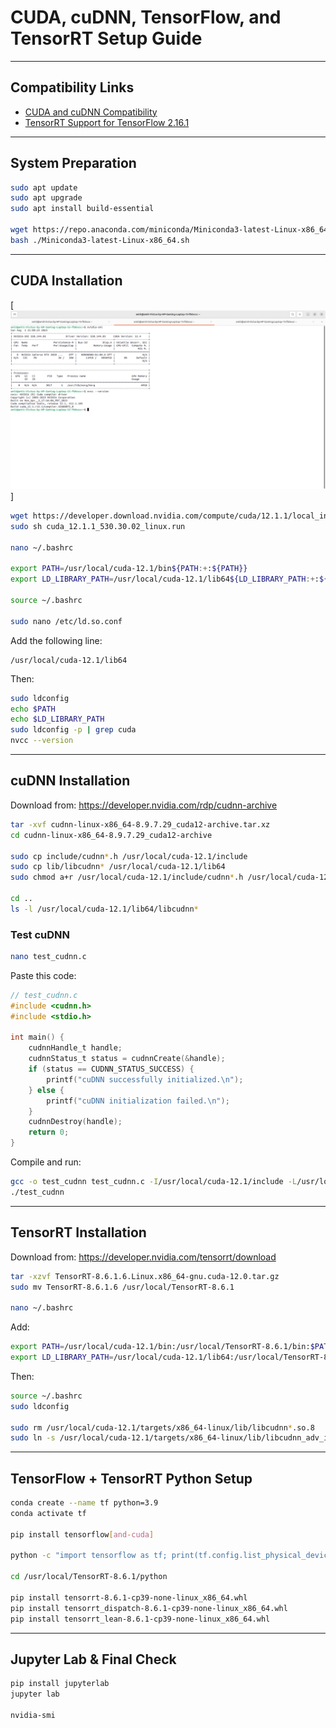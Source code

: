 
# CUDA, cuDNN, TensorFlow, and TensorRT Setup Guide

---

## Compatibility Links

- [CUDA and cuDNN Compatibility](https://www.tensorflow.org/install/source#gpu_support_2)
- [TensorRT Support for TensorFlow 2.16.1](https://github.com/tensorflow/tensorflow/issues/61468)

---

## System Preparation

```bash
sudo apt update
sudo apt upgrade
sudo apt install build-essential

wget https://repo.anaconda.com/miniconda/Miniconda3-latest-Linux-x86_64.sh
bash ./Miniconda3-latest-Linux-x86_64.sh
```

---

## CUDA Installation


[![Cuda_check_in_linux](https://github.com/amitrajput786/DeepLearning_system_setup/blob/main/Cuda_installation/verify_cuda_installation.png)]

```bash
wget https://developer.download.nvidia.com/compute/cuda/12.1.1/local_installers/cuda_12.1.1_530.30.02_linux.run
sudo sh cuda_12.1.1_530.30.02_linux.run

nano ~/.bashrc

export PATH=/usr/local/cuda-12.1/bin${PATH:+:${PATH}}
export LD_LIBRARY_PATH=/usr/local/cuda-12.1/lib64${LD_LIBRARY_PATH:+:${LD_LIBRARY_PATH}}

source ~/.bashrc

sudo nano /etc/ld.so.conf
```

Add the following line:
```
/usr/local/cuda-12.1/lib64
```

Then:

```bash
sudo ldconfig
echo $PATH
echo $LD_LIBRARY_PATH
sudo ldconfig -p | grep cuda
nvcc --version
```

---

## cuDNN Installation

Download from: https://developer.nvidia.com/rdp/cudnn-archive

```bash
tar -xvf cudnn-linux-x86_64-8.9.7.29_cuda12-archive.tar.xz
cd cudnn-linux-x86_64-8.9.7.29_cuda12-archive

sudo cp include/cudnn*.h /usr/local/cuda-12.1/include
sudo cp lib/libcudnn* /usr/local/cuda-12.1/lib64
sudo chmod a+r /usr/local/cuda-12.1/include/cudnn*.h /usr/local/cuda-12.1/lib64/libcudnn*

cd ..
ls -l /usr/local/cuda-12.1/lib64/libcudnn*
```

### Test cuDNN

```bash
nano test_cudnn.c
```

Paste this code:

```c
// test_cudnn.c
#include <cudnn.h>
#include <stdio.h>

int main() {
    cudnnHandle_t handle;
    cudnnStatus_t status = cudnnCreate(&handle);
    if (status == CUDNN_STATUS_SUCCESS) {
        printf("cuDNN successfully initialized.\n");
    } else {
        printf("cuDNN initialization failed.\n");
    }
    cudnnDestroy(handle);
    return 0;
}
```

Compile and run:

```bash
gcc -o test_cudnn test_cudnn.c -I/usr/local/cuda-12.1/include -L/usr/local/cuda-12.1/lib64 -lcudnn
./test_cudnn
```

---

## TensorRT Installation

Download from: https://developer.nvidia.com/tensorrt/download

```bash
tar -xzvf TensorRT-8.6.1.6.Linux.x86_64-gnu.cuda-12.0.tar.gz
sudo mv TensorRT-8.6.1.6 /usr/local/TensorRT-8.6.1

nano ~/.bashrc
```

Add:

```bash
export PATH=/usr/local/cuda-12.1/bin:/usr/local/TensorRT-8.6.1/bin:$PATH
export LD_LIBRARY_PATH=/usr/local/cuda-12.1/lib64:/usr/local/TensorRT-8.6.1/lib:$LD_LIBRARY_PATH
```

Then:

```bash
source ~/.bashrc
sudo ldconfig

sudo rm /usr/local/cuda-12.1/targets/x86_64-linux/lib/libcudnn*.so.8
sudo ln -s /usr/local/cuda-12.1/targets/x86_64-linux/lib/libcudnn_adv_infer.so.8.x.x /usr/local/cuda-12.1/targets/x86_64-linux/lib/libcudnn_adv_infer.so.8
```

---

## TensorFlow + TensorRT Python Setup

```bash
conda create --name tf python=3.9
conda activate tf

pip install tensorflow[and-cuda]

python -c "import tensorflow as tf; print(tf.config.list_physical_devices('GPU'))"

cd /usr/local/TensorRT-8.6.1/python

pip install tensorrt-8.6.1-cp39-none-linux_x86_64.whl
pip install tensorrt_dispatch-8.6.1-cp39-none-linux_x86_64.whl
pip install tensorrt_lean-8.6.1-cp39-none-linux_x86_64.whl
```

---

## Jupyter Lab & Final Check

```bash
pip install jupyterlab
jupyter lab

nvidia-smi
```
